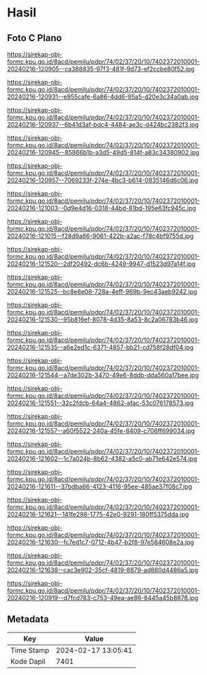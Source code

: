 # Hasil

## Foto C Plano

https://sirekap-obj-formc.kpu.go.id/8acd/pemilu/pdpr/74/02/37/20/10/7402372010001-20240216-120905--ca388835-97f3-481f-9d73-ef2ccbe80f52.jpg

https://sirekap-obj-formc.kpu.go.id/8acd/pemilu/pdpr/74/02/37/20/10/7402372010001-20240216-120931--e955cafe-6a86-4dd6-95a5-d20e3c34a0ab.jpg

https://sirekap-obj-formc.kpu.go.id/8acd/pemilu/pdpr/74/02/37/20/10/7402372010001-20240216-120937--6b41d3af-bdc4-4484-ae3c-d424bc2382f3.jpg

https://sirekap-obj-formc.kpu.go.id/8acd/pemilu/pdpr/74/02/37/20/10/7402372010001-20240216-120945--85866b1b-a3d5-49d5-814f-a83c34380902.jpg

https://sirekap-obj-formc.kpu.go.id/8acd/pemilu/pdpr/74/02/37/20/10/7402372010001-20240216-120957--7069233f-274e-4bc3-b614-0835146d6c06.jpg

https://sirekap-obj-formc.kpu.go.id/8acd/pemilu/pdpr/74/02/37/20/10/7402372010001-20240216-121003--0d9e4d16-0318-44bd-81bd-195e63fc945c.jpg

https://sirekap-obj-formc.kpu.go.id/8acd/pemilu/pdpr/74/02/37/20/10/7402372010001-20240216-121015--f28d9a66-9061-422b-a2ac-f78c4bf9755d.jpg

https://sirekap-obj-formc.kpu.go.id/8acd/pemilu/pdpr/74/02/37/20/10/7402372010001-20240216-121520--2df20492-dc6b-4249-9947-d1523d97a14f.jpg

https://sirekap-obj-formc.kpu.go.id/8acd/pemilu/pdpr/74/02/37/20/10/7402372010001-20240216-121525--bc8e8e08-728a-4eff-969b-9ec43aeb9242.jpg

https://sirekap-obj-formc.kpu.go.id/8acd/pemilu/pdpr/74/02/37/20/10/7402372010001-20240216-121530--95b816ef-8078-4d35-8a53-8c2a06783b46.jpg

https://sirekap-obj-formc.kpu.go.id/8acd/pemilu/pdpr/74/02/37/20/10/7402372010001-20240216-121535--a6e2ed1c-6371-4857-bb21-cd758f28df04.jpg

https://sirekap-obj-formc.kpu.go.id/8acd/pemilu/pdpr/74/02/37/20/10/7402372010001-20240216-121544--a7de302b-3470-49e6-8ddb-dda560a17bee.jpg

https://sirekap-obj-formc.kpu.go.id/8acd/pemilu/pdpr/74/02/37/20/10/7402372010001-20240216-121551--32c2fdcb-64a4-4862-afac-53c076178573.jpg

https://sirekap-obj-formc.kpu.go.id/8acd/pemilu/pdpr/74/02/37/20/10/7402372010001-20240216-121557--a60f5522-240a-45fe-8409-c706ff699034.jpg

https://sirekap-obj-formc.kpu.go.id/8acd/pemilu/pdpr/74/02/37/20/10/7402372010001-20240216-121602--1c7a024b-8b62-4382-a5c0-ab71e642e574.jpg

https://sirekap-obj-formc.kpu.go.id/8acd/pemilu/pdpr/74/02/37/20/10/7402372010001-20240216-121611--37bdba66-4123-4116-95ee-485ae37f08c7.jpg

https://sirekap-obj-formc.kpu.go.id/8acd/pemilu/pdpr/74/02/37/20/10/7402372010001-20240216-121621--141fe298-1775-42e0-9291-180ff5375dda.jpg

https://sirekap-obj-formc.kpu.go.id/8acd/pemilu/pdpr/74/02/37/20/10/7402372010001-20240216-121630--fc7ed1c7-0712-4b47-b2f8-97e584608e2a.jpg

https://sirekap-obj-formc.kpu.go.id/8acd/pemilu/pdpr/74/02/37/20/10/7402372010001-20240216-121638--cac3e902-35cf-4819-8879-ad880d4486a5.jpg

https://sirekap-obj-formc.kpu.go.id/8acd/pemilu/pdpr/74/02/37/20/10/7402372010001-20240216-120919--d7fcd783-c753-49ea-ae86-6445a45b8878.jpg


## Metadata

| Key        | Value               |
| ---------- | ------------------- |
| Time Stamp | 2024-02-17 13:05:41 |
| Kode Dapil | 7401                |



